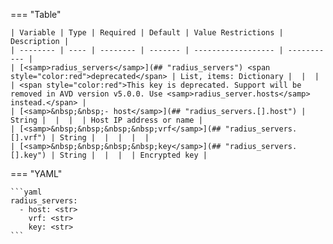 <!--
  ~ Copyright (c) 2023 Arista Networks, Inc.
  ~ Use of this source code is governed by the Apache License 2.0
  ~ that can be found in the LICENSE file.
  -->
=== "Table"

    | Variable | Type | Required | Default | Value Restrictions | Description |
    | -------- | ---- | -------- | ------- | ------------------ | ----------- |
    | [<samp>radius_servers</samp>](## "radius_servers") <span style="color:red">deprecated</span> | List, items: Dictionary |  |  |  | <span style="color:red">This key is deprecated. Support will be removed in AVD version v5.0.0. Use <samp>radius_server.hosts</samp> instead.</span> |
    | [<samp>&nbsp;&nbsp;- host</samp>](## "radius_servers.[].host") | String |  |  |  | Host IP address or name |
    | [<samp>&nbsp;&nbsp;&nbsp;&nbsp;vrf</samp>](## "radius_servers.[].vrf") | String |  |  |  |  |
    | [<samp>&nbsp;&nbsp;&nbsp;&nbsp;key</samp>](## "radius_servers.[].key") | String |  |  |  | Encrypted key |

=== "YAML"

    ```yaml
    radius_servers:
      - host: <str>
        vrf: <str>
        key: <str>
    ```
